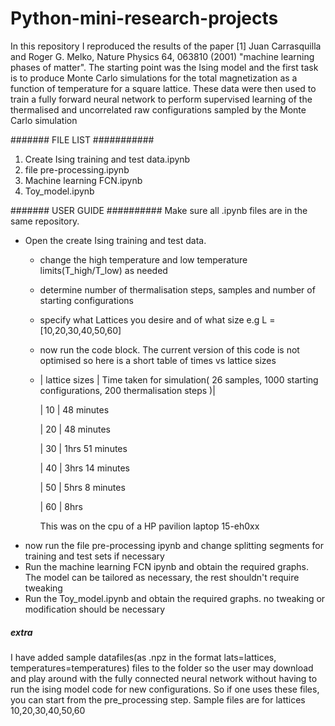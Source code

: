 # Python-mini-research-projects
In this repository I reproduced the results of the paper [1] Juan Carrasquilla and Roger G. Melko, Nature	Physics 64,	063810	(2001) "machine learning phases of matter". 
    The starting point was the Ising model and the first task is to produce Monte Carlo simulations for the
total magnetization as a function of temperature for a square lattice. These data
were then used to train a fully forward neural network to perform supervised learning of the
thermalised and uncorrelated raw configurations sampled by the Monte Carlo simulation


####### FILE LIST ###########
1. Create Ising training and test data.ipynb
2. file pre-processing.ipynb
3. Machine learning FCN.ipynb
4. Toy_model.ipynb

####### USER GUIDE ##########
Make sure all .ipynb files are in the same repository.
- Open the create Ising training and test data.
  * change the high temperature and low temperature limits(T_high/T_low) as needed
  * determine number of thermalisation steps, samples and number of starting configurations
  * specify what Lattices you desire and of what size e.g L = [10,20,30,40,50,60]
  * now run the code block. The current version of this code is not optimised so here is a short table of times vs lattice sizes
  * 
     | lattice sizes | Time taken for simulation( 26 samples, 1000 starting configurations, 200 thermalisation steps )|
     
     |      10       |     48 minutes
     
     |      20       |     48 minutes
     
     |      30       |     1hrs 51 minutes
     
     |      40       |     3hrs 14 minutes
     
     |      50       |     5hrs 8 minutes
     
     |      60       |     8hrs
     
     This was on the cpu of a HP pavilion laptop 15-eh0xx
- now run the file pre-processing ipynb and change splitting segments for training and test sets if necessary
- Run the machine learning FCN ipynb and obtain the required graphs. The model can be tailored as necessary, the rest shouldn't require tweaking
- Run the Toy_model.ipynb and obtain the required graphs. no tweaking or modification should be necessary

##### extra #########
I have added sample datafiles(as .npz in the format lats=lattices, temperatures=temperatures) files to the folder so the user may download and play around with the fully connected neural network without having to run the ising model code for new configurations. 
So if one uses these files, you can start from the pre_processing step. Sample files are for lattices 10,20,30,40,50,60
